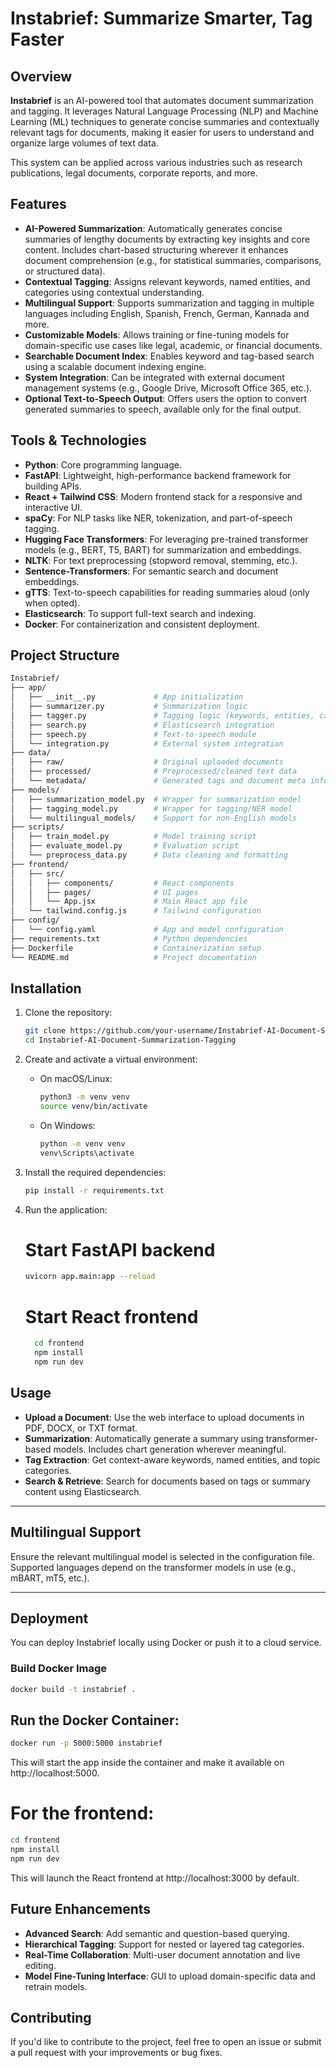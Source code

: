 # Instabrief: Summarize Smarter, Tag Faster

## Overview

**Instabrief** is an AI-powered tool that automates document summarization and tagging. It leverages Natural Language Processing (NLP) and Machine Learning (ML) techniques to generate concise summaries and contextually relevant tags for documents, making it easier for users to understand and organize large volumes of text data.

This system can be applied across various industries such as research publications, legal documents, corporate reports, and more.

## Features

* **AI-Powered Summarization**: Automatically generates concise summaries of lengthy documents by extracting key insights and core content. Includes chart-based structuring wherever it enhances document comprehension (e.g., for statistical summaries, comparisons, or structured data).
* **Contextual Tagging**: Assigns relevant keywords, named entities, and categories using contextual understanding.
* **Multilingual Support**: Supports summarization and tagging in multiple languages including English, Spanish, French, German, Kannada and more.
* **Customizable Models**: Allows training or fine-tuning models for domain-specific use cases like legal, academic, or financial documents.
* **Searchable Document Index**: Enables keyword and tag-based search using a scalable document indexing engine.
* **System Integration**: Can be integrated with external document management systems (e.g., Google Drive, Microsoft Office 365, etc.).
* **Optional Text-to-Speech Output**: Offers users the option to convert generated summaries to speech, available only for the final output.

## Tools & Technologies

* **Python**: Core programming language.
* **FastAPI**: Lightweight, high-performance backend framework for building APIs.
* **React + Tailwind CSS**: Modern frontend stack for a responsive and interactive UI.
* **spaCy**: For NLP tasks like NER, tokenization, and part-of-speech tagging.
* **Hugging Face Transformers**: For leveraging pre-trained transformer models (e.g., BERT, T5, BART) for summarization and embeddings.
* **NLTK**: For text preprocessing (stopword removal, stemming, etc.).
* **Sentence-Transformers**: For semantic search and document embeddings.
* **gTTS**: Text-to-speech capabilities for reading summaries aloud (only when opted).
* **Elasticsearch**: To support full-text search and indexing.
* **Docker**: For containerization and consistent deployment.

## Project Structure

```bash
Instabrief/
├── app/
│   ├── __init__.py             # App initialization
│   ├── summarizer.py           # Summarization logic
│   ├── tagger.py               # Tagging logic (keywords, entities, categories)
│   ├── search.py               # Elasticsearch integration
│   ├── speech.py               # Text-to-speech module
│   └── integration.py          # External system integration
├── data/
│   ├── raw/                    # Original uploaded documents
│   ├── processed/              # Preprocessed/cleaned text data
│   └── metadata/               # Generated tags and document meta info
├── models/
│   ├── summarization_model.py  # Wrapper for summarization model
│   ├── tagging_model.py        # Wrapper for tagging/NER model
│   └── multilingual_models/    # Support for non-English models
├── scripts/
│   ├── train_model.py          # Model training script
│   ├── evaluate_model.py       # Evaluation script
│   └── preprocess_data.py      # Data cleaning and formatting
├── frontend/
│   ├── src/
│   │   ├── components/         # React components
│   │   ├── pages/              # UI pages
│   │   └── App.jsx             # Main React app file
│   └── tailwind.config.js      # Tailwind configuration
├── config/
│   └── config.yaml             # App and model configuration
├── requirements.txt            # Python dependencies
├── Dockerfile                  # Containerization setup
└── README.md                   # Project documentation
```

## Installation

1. Clone the repository:

    ```bash
    git clone https://github.com/your-username/Instabrief-AI-Document-Summarization-Tagging.git
    cd Instabrief-AI-Document-Summarization-Tagging
    ```

2. Create and activate a virtual environment:

    - On macOS/Linux:
      ```bash
      python3 -m venv venv
      source venv/bin/activate
      ```

    - On Windows:
      ```bash
      python -m venv venv
      venv\Scripts\activate
      ```

3. Install the required dependencies:

    ```bash
    pip install -r requirements.txt
    ```

4. Run the application:

    # Start FastAPI backend
    ```bash
    uvicorn app.main:app --reload
    ```

    # Start React frontend
    ```bash
      cd frontend
      npm install
      npm run dev
    ```


## Usage

- **Upload a Document**: Use the web interface to upload documents in PDF, DOCX, or TXT format.
- **Summarization**: Automatically generate a summary using transformer-based models. Includes chart generation wherever meaningful.
- **Tag Extraction**: Get context-aware keywords, named entities, and topic categories.
- **Search & Retrieve**: Search for documents based on tags or summary content using Elasticsearch.

---

## Multilingual Support

Ensure the relevant multilingual model is selected in the configuration file.  
Supported languages depend on the transformer models in use (e.g., mBART, mT5, etc.).

---

## Deployment

You can deploy Instabrief locally using Docker or push it to a cloud service.

### Build Docker Image

```bash
docker build -t instabrief .
```

## Run the Docker Container:

```bash
docker run -p 5000:5000 instabrief
```

This will start the app inside the container and make it available on http://localhost:5000.

# For the frontend:

```bash
cd frontend
npm install
npm run dev
```
This will launch the React frontend at http://localhost:3000 by default.

## Future Enhancements

- **Advanced Search**: Add semantic and question-based querying.
- **Hierarchical Tagging**: Support for nested or layered tag categories.
- **Real-Time Collaboration**: Multi-user document annotation and live editing.
- **Model Fine-Tuning Interface**: GUI to upload domain-specific data and retrain models.

## Contributing
If you'd like to contribute to the project, feel free to open an issue or submit a pull request with your improvements or bug fixes.

